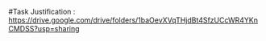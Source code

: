 #Task Justification : https://drive.google.com/drive/folders/1baOevXVqTHjdBt4SfzUCcWR4YKnCMDSS?usp=sharing